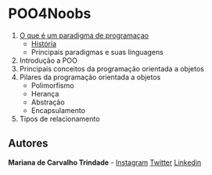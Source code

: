 # POO4Noobs

1. [O que é um paradigma de programaçao](paradigmasDeProgramacao/oQueEParadigma.md)
	- [História](paradigmasDeProgramacao/historia.md)
	- Principais paradigmas e suas linguagens
2. Introdução a POO
3. Principais conceitos da programação orientada a objetos
4. Pilares da programação orientada a objetos
	- Polimorfismo
	- Herança
	- Abstração
	- Encapsulamento
5. Tipos de relacionamento

## Autores
**Mariana de Carvalho Trindade** - [Instagram](https://instagram.com/detonagirl) [Twitter](https://twitter.com/detonagirl) [Linkedin](https://www.linkedin.com/in/carvalhomarianat/)
